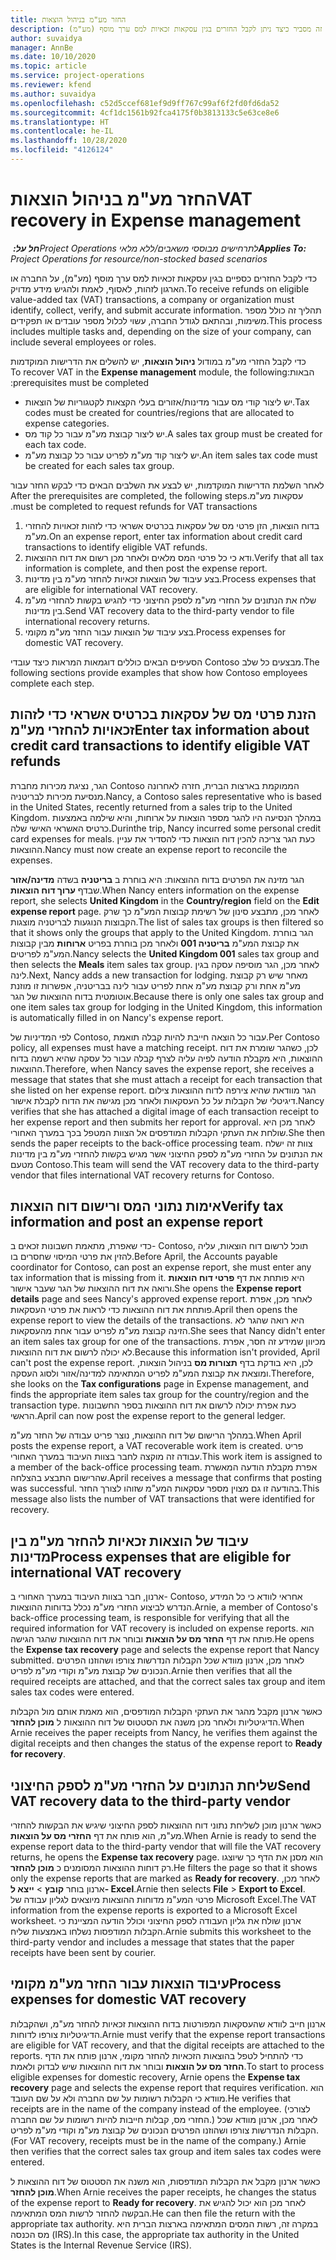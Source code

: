 ```yaml
---
title: החזר מע"מ בניהול הוצאות
description: נושא זה מסביר כיצד ניתן לקבל החזרים בגין עסקאות זכאיות למס ערך מוסף (מע"מ).
author: suvaidya
manager: AnnBe
ms.date: 10/10/2020
ms.topic: article
ms.service: project-operations
ms.reviewer: kfend
ms.author: suvaidya
ms.openlocfilehash: c52d5ccef681ef9d9ff767c99af6f2fd0fd6da52
ms.sourcegitcommit: 4cf1dc1561b92fca4175f0b3813133c5e63ce8e6
ms.translationtype: HT
ms.contentlocale: he-IL
ms.lasthandoff: 10/28/2020
ms.locfileid: "4126124"
---
```

# <a name="vat-recovery-in-expense-management"></a><span data-ttu-id="4312a-103">החזר מע"מ בניהול הוצאות</span><span class="sxs-lookup"><span data-stu-id="4312a-103">VAT recovery in Expense management</span></span>

<span data-ttu-id="4312a-104">_**חל על:** ‏Project Operations לתרחישים מבוססי משאבים/ללא מלאי_</span><span class="sxs-lookup"><span data-stu-id="4312a-104">_**Applies To:** Project Operations for resource/non-stocked based scenarios_</span></span>

<span data-ttu-id="4312a-105">כדי לקבל החזרים כספיים בגין עסקאות זכאיות למס ערך מוסף (מע"מ), על החברה או הארגון לזהות, לאסוף, לאמת ולהגיש מידע מדויק.</span><span class="sxs-lookup"><span data-stu-id="4312a-105">To receive refunds on eligible value-added tax (VAT) transactions, a company or organization must identify, collect, verify, and submit accurate information.</span></span> <span data-ttu-id="4312a-106">תהליך זה כולל מספר משימות, ובהתאם לגודל החברה, עשוי לכלול מספר עובדים או תפקידים.</span><span class="sxs-lookup"><span data-stu-id="4312a-106">This process includes multiple tasks and, depending on the size of your company, can include several employees or roles.</span></span>

<span data-ttu-id="4312a-107">כדי לקבל החזרי מע"מ במודול **ניהול הוצאות**, יש להשלים את ה‏‫דרישות המוקדמות הבאות:</span><span class="sxs-lookup"><span data-stu-id="4312a-107">To recover VAT in the **Expense management** module, the following prerequisites must be completed:</span></span>

- <span data-ttu-id="4312a-108">יש ליצור קודי מס עבור מדינות/אזורים בעלי הקצאות לקטגוריות של הוצאות.</span><span class="sxs-lookup"><span data-stu-id="4312a-108">Tax codes must be created for countries/regions that are allocated to expense categories.</span></span>
- <span data-ttu-id="4312a-109">יש ליצור קבוצת מע"מ עבור כל קוד מס.</span><span class="sxs-lookup"><span data-stu-id="4312a-109">A sales tax group must be created for each tax code.</span></span>
- <span data-ttu-id="4312a-110">יש ליצור קוד מע"מ לפריט עבור כל קבוצת מע"מ.</span><span class="sxs-lookup"><span data-stu-id="4312a-110">An item sales tax code must be created for each sales tax group.</span></span>

<span data-ttu-id="4312a-111">לאחר השלמת ‏‫הדרישות המוקדמות, יש לבצע את השלבים הבאים כדי לבקש החזר עבור עסקאות מע"מ.</span><span class="sxs-lookup"><span data-stu-id="4312a-111">After the prerequisites are completed, the following steps must be completed to request refunds for VAT transactions.</span></span>

1. <span data-ttu-id="4312a-112">בדוח הוצאות, הזן פרטי מס של עסקאות בכרטיס אשראי כדי לזהות זכאויות להחזרי מע"מ.</span><span class="sxs-lookup"><span data-stu-id="4312a-112">On an expense report, enter tax information about credit card transactions to identify eligible VAT refunds.</span></span>
2. <span data-ttu-id="4312a-113">ודא כי כל פרטי המס מלאים ולאחר מכן רשום את דוח ההוצאות.</span><span class="sxs-lookup"><span data-stu-id="4312a-113">Verify that all tax information is complete, and then post the expense report.</span></span>
3. <span data-ttu-id="4312a-114">בצע עיבוד של הוצאות זכאיות להחזר מע"מ בין מדינות.</span><span class="sxs-lookup"><span data-stu-id="4312a-114">Process expenses that are eligible for international VAT recovery.</span></span>
4. <span data-ttu-id="4312a-115">שלח את הנתונים על החזרי מע"מ לספק החיצוני כדי להגיש בקשות להחזרי מע"מ בין מדינות.</span><span class="sxs-lookup"><span data-stu-id="4312a-115">Send VAT recovery data to the third-party vendor to file international recovery returns.</span></span>
5. <span data-ttu-id="4312a-116">בצע עיבוד של הוצאות עבור החזר מע"מ מקומי.</span><span class="sxs-lookup"><span data-stu-id="4312a-116">Process expenses for domestic VAT recovery.</span></span>

<span data-ttu-id="4312a-117">הסעיפים הבאים כוללים דוגמאות המראות כיצד עובדי Contoso מבצעים כל שלב.</span><span class="sxs-lookup"><span data-stu-id="4312a-117">The following sections provide examples that show how Contoso employees complete each step.</span></span>

## <a name="enter-tax-information-about-credit-card-transactions-to-identify-eligible-vat-refunds"></a><span data-ttu-id="4312a-118">הזנת פרטי מס של עסקאות בכרטיס אשראי כדי לזהות זכאויות להחזרי מע"מ</span><span class="sxs-lookup"><span data-stu-id="4312a-118">Enter tax information about credit card transactions to identify eligible VAT refunds</span></span>

<span data-ttu-id="4312a-119">הגר, נציגת מכירות מחברת Contoso הממוקמת בארצות הברית, חזרה לאחרונה מנסיעת מכירות לבריטניה.</span><span class="sxs-lookup"><span data-stu-id="4312a-119">Nancy, a Contoso sales representative who is based in the United States, recently returned from a sales trip to the United Kingdom.</span></span> <span data-ttu-id="4312a-120">במהלך הנסיעה היו להגר מספר הוצאות על ארוחות, והיא שילמה באמצעות כרטיס האשראי האישי שלה.</span><span class="sxs-lookup"><span data-stu-id="4312a-120">Durinthe trip, Nancy incurred some personal credit card expenses for meals.</span></span> <span data-ttu-id="4312a-121">כעת הגר צריכה להכין דוח הוצאות כדי להסדיר את עניין ההוצאות.</span><span class="sxs-lookup"><span data-stu-id="4312a-121">Nancy must now create an expense report to reconcile the expenses.</span></span>

<span data-ttu-id="4312a-122">הגר מזינה את הפרטים בדוח ההוצאות: היא בוחרת ב **בריטניה** בשדה **מדינה/אזור** שבדף **ערוך דוח הוצאות**.</span><span class="sxs-lookup"><span data-stu-id="4312a-122">When Nancy enters information on the expense report, she selects **United Kingdom** in the **Country/region** field on the **Edit expense report** page.</span></span> <span data-ttu-id="4312a-123">לאחר מכן, מתבצע סינון של רשימת קבוצות המע"מ כך שרק הקבוצות הנוגעות לבריטניה מוצגות.</span><span class="sxs-lookup"><span data-stu-id="4312a-123">The list of sales tax groups is then filtered so that it shows only the groups that apply to the United Kingdom.</span></span> <span data-ttu-id="4312a-124">הגר בוחרת את קבוצת המע"מ **בריטניה 001** ולאחר מכן בוחרת בפריט **ארוחות** מבין קבוצות המע"מ לפריטים.</span><span class="sxs-lookup"><span data-stu-id="4312a-124">Nancy selects the **United Kingdom 001** sales tax group and then selects the **Meals** item sales tax group.</span></span> <span data-ttu-id="4312a-125">לאחר מכן, הגר מוסיפה עסקה בגין לינה.</span><span class="sxs-lookup"><span data-stu-id="4312a-125">Next, Nancy adds a new transaction for lodging.</span></span> <span data-ttu-id="4312a-126">מאחר שיש רק קבוצת מע"מ אחת ורק קבוצת מע"מ אחת לפריט עבור לינה בבריטניה, אפשרות זו מוזנת אוטומטית בדוח ההוצאות של הגר.</span><span class="sxs-lookup"><span data-stu-id="4312a-126">Because there is only one sales tax group and one item sales tax group for lodging in the United Kingdom, this information is automatically filled in on Nancy's expense report.</span></span>

<span data-ttu-id="4312a-127">לפי המדיניות של Contoso, עבור כל הוצאה חייבת להיות קבלה תואמת.</span><span class="sxs-lookup"><span data-stu-id="4312a-127">Per Contoso policy, all expenses must have a matching receipt.</span></span> <span data-ttu-id="4312a-128">לכן, כשהגר שומרת את דוח ההוצאות, היא מקבלת הודעה לפיה עליה לצרף קבלה עבור כל עסקה שהיא רשמה בדוח ההוצאות.</span><span class="sxs-lookup"><span data-stu-id="4312a-128">Therefore, when Nancy saves the expense report, she receives a message that states that she must attach a receipt for each transaction that she listed on her expense report.</span></span> <span data-ttu-id="4312a-129">הגר מוודאת שהיא צירפה לדוח ההוצאות צילום דיגיטלי של הקבלות על כל העסקאות ולאחר מכן מגישה את הדוח לקבלת אישור.</span><span class="sxs-lookup"><span data-stu-id="4312a-129">Nancy verifies that she has attached a digital image of each transaction receipt to her expense report and then submits her report for approval.</span></span> <span data-ttu-id="4312a-130">לאחר מכן היא שולחת את העתקי הקבלות המודפסים אל הצוות המטפל בכך במערך האחורי.</span><span class="sxs-lookup"><span data-stu-id="4312a-130">She then sends the paper receipts to the back-office processing team.</span></span> <span data-ttu-id="4312a-131">צוות זה ישלח את הנתונים על החזרי מע"מ לספק החיצוני אשר מגיש בקשות להחזרי מע"מ בין מדינות מטעם Contoso.</span><span class="sxs-lookup"><span data-stu-id="4312a-131">This team will send the VAT recovery data to the third-party vendor that files international VAT recovery returns for Contoso.</span></span>

## <a name="verify-tax-information-and-post-an-expense-report"></a><span data-ttu-id="4312a-132">אימות נתוני המס ורישום דוח הוצאות</span><span class="sxs-lookup"><span data-stu-id="4312a-132">Verify tax information and post an expense report</span></span>

<span data-ttu-id="4312a-133">כדי שאפרת, מתאמת חשבונות זכאים ב- Contoso, תוכל לרשום דוח הוצאות, עליה להזין את פרטי המיסוי שחסרים בו.</span><span class="sxs-lookup"><span data-stu-id="4312a-133">Before April, the Accounts payable coordinator for Contoso, can post an expense report, she must enter any tax information that is missing from it.</span></span> <span data-ttu-id="4312a-134">היא פותחת את דף **פרטי דוח הוצאות** ורואה את דוח ההוצאות של הגר שעבר אישור.</span><span class="sxs-lookup"><span data-stu-id="4312a-134">She opens the **Expense report details** page and sees Nancy's approved expense report.</span></span> <span data-ttu-id="4312a-135">לאחר מכן, אפרת פותחת את דוח ההוצאות כדי לראות את פרטי העסקאות.</span><span class="sxs-lookup"><span data-stu-id="4312a-135">April then opens the expense report to view the details of the transactions.</span></span> <span data-ttu-id="4312a-136">היא רואה שהגר לא הזינה קבוצת מע"מ לפריט עבור אחת מהעסקאות.</span><span class="sxs-lookup"><span data-stu-id="4312a-136">She sees that Nancy didn't enter an item sales tax group for one of the transactions.</span></span> <span data-ttu-id="4312a-137">מכיוון שמידע זה חסר, אפרת לא יכולה לרשום את דוח ההוצאות.</span><span class="sxs-lookup"><span data-stu-id="4312a-137">Because this information isn't provided, April can't post the expense report.</span></span> <span data-ttu-id="4312a-138">לכן, היא בודקת בדף **תצורות מס** בניהול הוצאות, ומוצאת את קבוצת המע"מ לפריט המתאימה למדינה/אזור ולסוג העסקה.</span><span class="sxs-lookup"><span data-stu-id="4312a-138">Therefore, she looks on the **Tax configurations** page in Expense management, and finds the appropriate item sales tax group for the country/region and the transaction type.</span></span> <span data-ttu-id="4312a-139">כעת אפרת יכולה לרשום את דוח ההוצאות בספר החשבונות הראשי.</span><span class="sxs-lookup"><span data-stu-id="4312a-139">April can now post the expense report to the general ledger.</span></span>

<span data-ttu-id="4312a-140">במהלך הרישום של דוח ההוצאות, נוצר פריט עבודה של החזר מע"מ.</span><span class="sxs-lookup"><span data-stu-id="4312a-140">When April posts the expense report, a VAT recoverable work item is created.</span></span> <span data-ttu-id="4312a-141">פריט עבודה זה מוקצה לחבר בצוות העיבוד במערך האחורי.</span><span class="sxs-lookup"><span data-stu-id="4312a-141">This work item is assigned to a member of the back-office processing team.</span></span> <span data-ttu-id="4312a-142">אפרת מקבלת הודעה המאשרת שהרישום התבצע בהצלחה.</span><span class="sxs-lookup"><span data-stu-id="4312a-142">April receives a message that confirms that posting was successful.</span></span> <span data-ttu-id="4312a-143">בהודעה זו גם מצוין מספר עסקאות המע"מ שזוהו לצורך החזר.</span><span class="sxs-lookup"><span data-stu-id="4312a-143">This message also lists the number of VAT transactions that were identified for recovery.</span></span>

## <a name="process-expenses-that-are-eligible-for-international-vat-recovery"></a><span data-ttu-id="4312a-144">עיבוד של הוצאות זכאיות להחזר מע"מ בין מדינות</span><span class="sxs-lookup"><span data-stu-id="4312a-144">Process expenses that are eligible for international VAT recovery</span></span>

<span data-ttu-id="4312a-145">ארנון, חבר בצוות העיבוד במערך האחורי ב- Contoso, אחראי לוודא כי כל המידע הנדרש לביצוע החזרי מע"מ נכלל בדוחות ההוצאות.</span><span class="sxs-lookup"><span data-stu-id="4312a-145">Arnie, a member of Contoso's back-office processing team, is responsible for verifying that all the required information for VAT recovery is included on expense reports.</span></span> <span data-ttu-id="4312a-146">הוא פותח את דף **החזר מס על הוצאות** ובוחר את דוח ההוצאות שהגר הגישה.</span><span class="sxs-lookup"><span data-stu-id="4312a-146">He opens the **Expense tax recovery** page and selects the expense report that Nancy submitted.</span></span> <span data-ttu-id="4312a-147">לאחר מכן, ארנון מוודא שכל הקבלות הנדרשות צורפו ושהוזנו הפרטים הנכונים של קבוצת מע"מ וקודי מע"מ לפריט.</span><span class="sxs-lookup"><span data-stu-id="4312a-147">Arnie then verifies that all the required receipts are attached, and that the correct sales tax group and item sales tax codes were entered.</span></span>

<span data-ttu-id="4312a-148">כאשר ארנון מקבל מהגר את העתקי הקבלות המודפסים, הוא מאמת אותם מול הקבלות הדיגיטליות ולאחר מכן משנה את הסטטוס של דוח ההוצאות ל **מוכן להחזר**.</span><span class="sxs-lookup"><span data-stu-id="4312a-148">When Arnie receives the paper receipts from Nancy, he verifies them against the digital receipts and then changes the status of the expense report to **Ready for recovery**.</span></span>

## <a name="send-vat-recovery-data-to-the-third-party-vendor"></a><span data-ttu-id="4312a-149">שליחת הנתונים על החזרי מע"מ לספק החיצוני</span><span class="sxs-lookup"><span data-stu-id="4312a-149">Send VAT recovery data to the third-party vendor</span></span>

<span data-ttu-id="4312a-150">כאשר ארנון מוכן לשליחת נתוני דוח ההוצאות לספק החיצוני שיגיש את הבקשות להחזרי מע"מ, הוא פותח את דף **החזרי מס על הוצאות**.</span><span class="sxs-lookup"><span data-stu-id="4312a-150">When Arnie is ready to send the expense report data to the third-party vendor that will file the VAT recovery returns, he opens the **Expense tax recovery** page.</span></span> <span data-ttu-id="4312a-151">הוא מסנן את הדף כך שיוצגו רק דוחות ההוצאות המסומנים כ **מוכן להחזר**.</span><span class="sxs-lookup"><span data-stu-id="4312a-151">He filters the page so that it shows only the expense reports that are marked as **Ready for recovery**.</span></span> <span data-ttu-id="4312a-152">לאחר מכן, ארנון בוחר **קובץ** &gt; **ייצא ל- Excel**.</span><span class="sxs-lookup"><span data-stu-id="4312a-152">Arnie then selects **File** &gt; **Export to Excel**.</span></span> <span data-ttu-id="4312a-153">פרטי המע"מ מדוחות ההוצאות מיוצאים לגליון עבודה של Microsoft Excel.</span><span class="sxs-lookup"><span data-stu-id="4312a-153">The VAT information from the expense reports is exported to a Microsoft Excel worksheet.</span></span> <span data-ttu-id="4312a-154">ארנון שולח את גליון העבודה לספק החיצוני וכולל הודעה המציינת כי הקבלות המודפסות נשלחו באמצעות שליח.</span><span class="sxs-lookup"><span data-stu-id="4312a-154">Arnie submits this worksheet to the third-party vendor and includes a message that states that the paper receipts have been sent by courier.</span></span>

## <a name="process-expenses-for-domestic-vat-recovery"></a><span data-ttu-id="4312a-155">עיבוד הוצאות עבור החזר מע"מ מקומי</span><span class="sxs-lookup"><span data-stu-id="4312a-155">Process expenses for domestic VAT recovery</span></span>

<span data-ttu-id="4312a-156">ארנון חייב לוודא שהעסקאות המפורטות בדוח ההוצאות זכאיות להחזר מע"מ, ושהקבלות הדיגיטליות צורפו לדוחות.</span><span class="sxs-lookup"><span data-stu-id="4312a-156">Arnie must verify that the expense report transactions are eligible for VAT recovery, and that the digital receipts are attached to the reports.</span></span> <span data-ttu-id="4312a-157">כדי להתחיל לטפל בהוצאות הזכאיות להחזר מקומי, ארנון פותח את הדף **החזר מס על הוצאות** ובוחר את דוח ההוצאות שיש לבדוק ולאמת.</span><span class="sxs-lookup"><span data-stu-id="4312a-157">To start to process eligible expenses for domestic recovery, Arnie opens the **Expense tax recovery** page and selects the expense report that requires verification.</span></span> <span data-ttu-id="4312a-158">הוא מוודא כי הקבלות רשומות על שם החברה ולא על שם העובד.</span><span class="sxs-lookup"><span data-stu-id="4312a-158">He verifies that receipts are in the name of the company instead of the employee.</span></span> <span data-ttu-id="4312a-159">(לצורכי החזרי מס, קבלות חייבות להיות רשומות על שם החברה.) לאחר מכן, ארנון מוודא שכל הקבלות הנדרשות צורפו ושהוזנו הפרטים הנכונים של קבוצת מע"מ וקודי מע"מ לפריט.</span><span class="sxs-lookup"><span data-stu-id="4312a-159">(For VAT recovery, receipts must be in the name of the company.) Arnie then verifies that the correct sales tax group and item sales tax codes were entered.</span></span>

<span data-ttu-id="4312a-160">כאשר ארנון מקבל את הקבלות המודפסות, הוא משנה את הסטטוס של דוח ההוצאות ל **מוכן להחזר**.</span><span class="sxs-lookup"><span data-stu-id="4312a-160">When Arnie receives the paper receipts, he changes the status of the expense report to **Ready for recovery**.</span></span> <span data-ttu-id="4312a-161">לאחר מכן הוא יכול להגיש את הבקשה להחזר לרשות המס המתאימה.</span><span class="sxs-lookup"><span data-stu-id="4312a-161">He can then file the return with the appropriate tax authority.</span></span> <span data-ttu-id="4312a-162">במקרה זה, רשות המסים המתאימה בארצות הברית היא מס הכנסה (IRS).</span><span class="sxs-lookup"><span data-stu-id="4312a-162">In this case, the appropriate tax authority in the United States is the Internal Revenue Service (IRS).</span></span>
